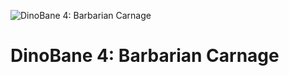 ![DinoBane 4: Barbarian Carnage](https://cdn.discordapp.com/attachments/702361382607257622/1111908575116275782/image.png "DinoBane")
# DinoBane 4: Barbarian Carnage


